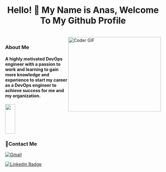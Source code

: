 <h1 align="center">Hello! 👋 <!-- <img src="https://raw.githubusercontent.com/MartinHeinz/MartinHeinz/master/wave.gif" width="25px"> --> My Name is Anas, Welcome To My Github Profile </h1>
<!-- # Hello! <img src="https://raw.githubusercontent.com/MartinHeinz/MartinHeinz/master/wave.gif" width="30px"> My Name is Anas, Welcome To My Github Profile ♥  -->
<!-- <img src="https://github.com/Govindv7555/Govindv7555/blob/main/49e76e0596857673c5c80c85b84394c1.gif" width=1000px height=95px> -->

<br/>

<img align="right" src="https://media.giphy.com/media/SWoSkN6DxTszqIKEqv/giphy.gif" alt="Coder GIF" width="300" height="240">


<h3> About Me</h3> 
<h4> A highly motivated DevOps engineer with a passion to work and learning to gain more knowledge and experience to start my career as a DevOps engineer to achieve success for me and my organization. </h4>

<img align="center" src="https://github.com/Govindv7555/Govindv7555/blob/main/black.gif" width= 25% height=95px>

### 🔗Contact Me
[![Gmail](https://img.shields.io/badge/-Gmail-c14438?style=flat-square&logo=Gmail&logoColor=white&link=mailto:omarahmed121998@gmail.com)](mailto:omarahmed121998@gmail.com)



[![Linkedin Badge](https://img.shields.io/badge/-LinkedIn-blue?style=flat-square&logo=Linkedin&logoColor=white&link=https://www.linkedin.com/in/omar121998/?fbclid=IwAR2GQHOg_V5M1g1n4E85stLhI1Y_ihhGWhOKgzbt0P9p8Zlnfl284Ku4_Kc)](https://www.linkedin.com/in/omar121998/?fbclid=IwAR2GQHOg_V5M1g1n4E85stLhI1Y_ihhGWhOKgzbt0P9p8Zlnfl284Ku4_Kc)
<!-- ### 🔗 Links
[![linkedin](https://img.shields.io/badge/linkedin-0a66c2?style=for-the-badge&logo=linkedin&logoColor=white)](https://www.linkedin.com/in/anas-waleed-088390216/?fbclid=IwAR2GQHOg_V5M1g1n4E85stLhI1Y_ihhGWhOKgzbt0P9p8Zlnfl284Ku4_Kc)

<a href="mailto:anaswaleed300@gmail.com"><img  src="https://img.shields.io/badge/Gmail-D14836?style=for-the-badge&logo=gmail&logoColor=white"></a> -->




